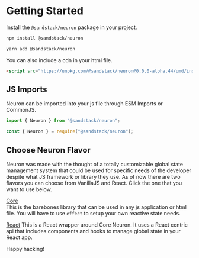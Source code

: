 # Getting Started

Install the `@sandstack/neuron` package in your project.

```bash
npm install @sandstack/neuron

yarn add @sandstack/neuron
```

You can also include a cdn in your html file.

```html
<script src="https://unpkg.com/@sandstack/neuron@0.0.0-alpha.44/umd/index.js"></script>
```

## JS Imports

Neuron can be imported into your js file through ESM Imports or CommonJS.

```javascript
import { Neuron } from "@sandstack/neuron";

const { Neuron } = require("@sandstack/neuron");
```

## Choose Neuron Flavor

Neuron was made with the thought of a totally customizable global state management system that could be used for specific needs of the developer despite what JS framework or library they use. As of now there are two flavors you can choose from VanillaJS and React. Click the one that you want to use below.

[Core](core/create-store)  
This is the barebones library that can be used in any js application or html file. You will have to use `effect` to setup your own reactive state needs.

[React](react/about)
This is a React wrapper around Core Neuron. It uses a React centric api that includes components and hooks to manage global state in your React app.

Happy hacking!
